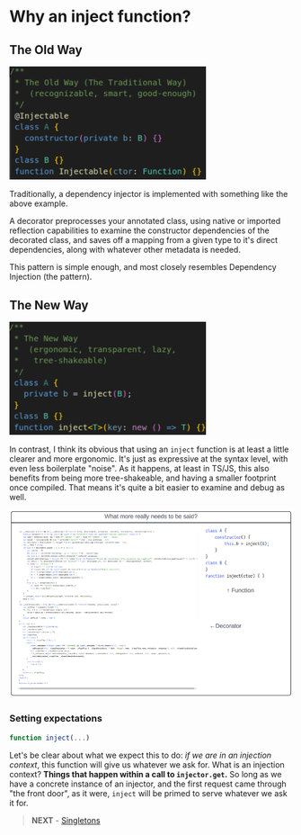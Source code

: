 # Why an inject function?

## The Old Way

<img src="./traditional.png" width=350>

Traditionally, a dependency injector is implemented with something like the
above example.

A decorator preprocesses your annotated class, using native or imported
reflection capabilities to examine the constructor dependencies of the decorated
class, and saves off a mapping from a given type to it's direct dependencies,
along with whatever other metadata is needed.

This pattern is simple enough, and most closely resembles Dependency Injection
(the pattern).

## The New Way

<img src="./new.png" width=350>

In contrast, I think its obvious that using an `inject` function is at least a
little clearer and more ergonomic. It's just as expressive at the syntax level,
with even less boilerplate "noise". As it happens, at least in TS/JS, this also
benefits from being more tree-shakeable, and having a smaller footprint once
compiled. That means it's quite a bit easier to examine and debug as well.

<img src="./comparison.png">

### Setting expectations

```typescript
function inject(...)
```

Let's be clear about what we expect this to do: _if we are in an injection
context_, this function will give us whatever we ask for. What is an injection
context? **Things that happen within a call to `injector.get`.** So long as we
have a concrete instance of an injector, and the first request came through "the
front door", as it were, `inject` will be primed to serve whatever we ask it
for.

> **NEXT** - [Singletons](../v1/SINGLETONS.md)